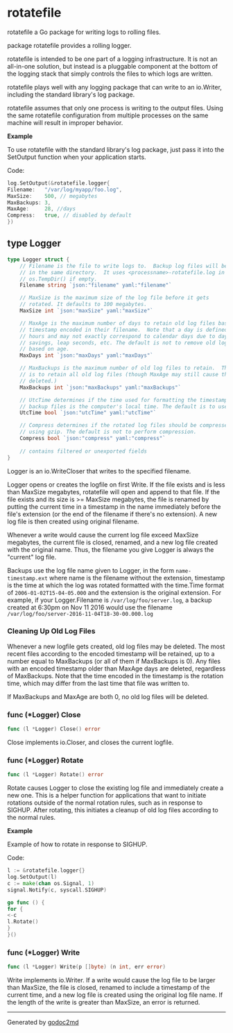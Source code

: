 # rotatefile

rotatefile a Go package for writing logs to rolling files.

package rotatefile provides a rolling logger.

rotatefile is intended to be one part of a logging infrastructure.
It is not an all-in-one solution, but instead is a pluggable
component at the bottom of the logging stack that simply controls the files
to which logs are written.

rotatefile plays well with any logging package that can write to an
io.Writer, including the standard library's log package.

rotatefile assumes that only one process is writing to the output files.
Using the same rotatefile configuration from multiple processes on the same
machine will result in improper behavior.

**Example**

To use rotatefile with the standard library's log package, just pass it into the SetOutput function when your
application starts.

Code:

```go
log.SetOutput(&rotatefile.logger{
Filename:   "/var/log/myapp/foo.log",
MaxSize:    500, // megabytes
MaxBackups: 3,
MaxAge:     28, //days
Compress:   true, // disabled by default
})
```

## type Logger

``` go
type Logger struct {
    // Filename is the file to write logs to.  Backup log files will be retained
    // in the same directory.  It uses <processname>-rotatefile.log in
    // os.TempDir() if empty.
    Filename string `json:"filename" yaml:"filename"`

    // MaxSize is the maximum size of the log file before it gets
    // rotated. It defaults to 100 megabytes.
    MaxSize int `json:"maxSize" yaml:"maxSize"`

    // MaxAge is the maximum number of days to retain old log files based on the
    // timestamp encoded in their filename.  Note that a day is defined as 24
    // hours and may not exactly correspond to calendar days due to daylight
    // savings, leap seconds, etc. The default is not to remove old log files
    // based on age.
    MaxDays int `json:"maxDays" yaml:"maxDays"`

    // MaxBackups is the maximum number of old log files to retain.  The default
    // is to retain all old log files (though MaxAge may still cause them to get
    // deleted.)
    MaxBackups int `json:"maxBackups" yaml:"maxBackups"`

    // UtcTime determines if the time used for formatting the timestamps in
    // backup files is the computer's local time. The default is to use local time.
    UtcTime bool `json:"utcTime" yaml:"utcTime"`

    // Compress determines if the rotated log files should be compressed
    // using gzip. The default is not to perform compression.
    Compress bool `json:"compress" yaml:"compress"`
   
    // contains filtered or unexported fields
}
```

Logger is an io.WriteCloser that writes to the specified filename.

Logger opens or creates the logfile on first Write. If the file exists and
is less than MaxSize megabytes, rotatefile will open and append to that file.
If the file exists and its size is >= MaxSize megabytes, the file is renamed
by putting the current time in a timestamp in the name immediately before the
file's extension (or the end of the filename if there's no extension). A new
log file is then created using original filename.

Whenever a write would cause the current log file exceed MaxSize megabytes,
the current file is closed, renamed, and a new log file created with the
original name. Thus, the filename you give Logger is always the "current" log
file.

Backups use the log file name given to Logger, in the form `name-timestamp.ext`
where name is the filename without the extension, timestamp is the time at which
the log was rotated formatted with the time.Time format of
`2006-01-02T15-04-05.000` and the extension is the original extension. For
example, if your Logger.Filename is `/var/log/foo/server.log`, a backup created
at 6:30pm on Nov 11 2016 would use the filename
`/var/log/foo/server-2016-11-04T18-30-00.000.log`

### Cleaning Up Old Log Files

Whenever a new logfile gets created, old log files may be deleted. The most
recent files according to the encoded timestamp will be retained, up to a
number equal to MaxBackups (or all of them if MaxBackups is 0). Any files
with an encoded timestamp older than MaxAge days are deleted, regardless of
MaxBackups. Note that the time encoded in the timestamp is the rotation
time, which may differ from the last time that file was written to.

If MaxBackups and MaxAge are both 0, no old log files will be deleted.

### func (\*Logger) Close

``` go
func (l *Logger) Close() error
```

Close implements io.Closer, and closes the current logfile.

### func (\*Logger) Rotate

``` go
func (l *Logger) Rotate() error
```

Rotate causes Logger to close the existing log file and immediately create a
new one. This is a helper function for applications that want to initiate
rotations outside of the normal rotation rules, such as in response to
SIGHUP. After rotating, this initiates a cleanup of old log files according
to the normal rules.

**Example**

Example of how to rotate in response to SIGHUP.

Code:

```go
l := &rotatefile.logger{}
log.SetOutput(l)
c := make(chan os.Signal, 1)
signal.Notify(c, syscall.SIGHUP)

go func () {
for {
<-c
l.Rotate()
}
}()
```

### func (\*Logger) Write

``` go
func (l *Logger) Write(p []byte) (n int, err error)
```

Write implements io.Writer. If a write would cause the log file to be larger
than MaxSize, the file is closed, renamed to include a timestamp of the
current time, and a new log file is created using the original log file name.
If the length of the write is greater than MaxSize, an error is returned.









- - -
Generated by [godoc2md](http://godoc.org/github.com/davecheney/godoc2md)
